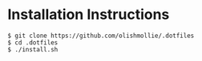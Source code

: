 # Installation Instructions

```
$ git clone https://github.com/olishmollie/.dotfiles
$ cd .dotfiles
$ ./install.sh
```
